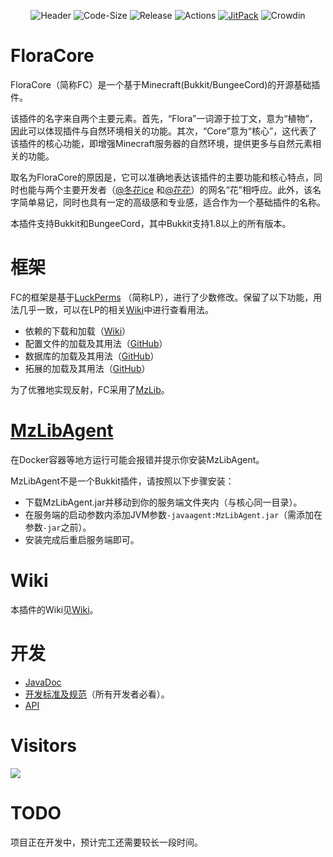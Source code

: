 <!--- @formatter:off --->
<div align="center">

![Header](https://capsule-render.vercel.app/api?type=Waving&color=timeGradient&height=200&animation=fadeIn&section=header&text=FloraCore&fontSize=100)
![Code-Size](https://img.shields.io/github/languages/code-size/FloraCore/FloraCore?style=flat-square)
![Release](https://img.shields.io/github/v/release/FloraCore/FloraCore?style=flat-square)
![Actions](https://img.shields.io/github/actions/workflow/status/FloraCore/FloraCore/gradle-publish.yml?style=flat-square)
[![JitPack](https://jitpack.io/v/FloraCore/FloraCore.svg)](https://jitpack.io/#FloraCore/FloraCore)
![Crowdin](https://badges.crowdin.net/floracore/localized.svg)

</div>

# FloraCore

FloraCore（简称FC）是一个基于Minecraft(Bukkit/BungeeCord)的开源基础插件。

该插件的名字来自两个主要元素。首先，“Flora”一词源于拉丁文，意为“植物”，因此可以体现插件与自然环境相关的功能。其次，“Core”意为“核心”，这代表了该插件的核心功能，即增强Minecraft服务器的自然环境，提供更多与自然元素相关的功能。

取名为FloraCore的原因是，它可以准确地表达该插件的主要功能和核心特点，同时也能与两个主要开发者（[@冬花ice](https://github.com/flowerinsnowdh)
和[@花花](https://github.com/xLikeWATCHDOG/)）的网名“花”相呼应。此外，该名字简单易记，同时也具有一定的高级感和专业感，适合作为一个基础插件的名称。

本插件支持Bukkit和BungeeCord，其中Bukkit支持1.8以上的所有版本。

# 框架

FC的框架是基于[LuckPerms](https://luckperms.net/)
（简称LP），进行了少数修改。保留了以下功能，用法几乎一致，可以在LP的相关[Wiki](https://luckperms.net/wiki)中进行查看用法。

- 依赖的下载和加载（[Wiki](https://luckperms.net/wiki/Extensions)）
- 配置文件的加载及其用法（[GitHub](https://github.com/LuckPerms/LuckPerms/tree/master/common/src/main/java/me/lucko/luckperms/common/config)）
- 数据库的加载及其用法（[GitHub](https://github.com/LuckPerms/LuckPerms/tree/master/common/src/main/java/me/lucko/luckperms/common/storage)）
- 拓展的加载及其用法（[GitHub](https://github.com/LuckPerms/LuckPerms/tree/master/common/src/main/java/me/lucko/luckperms/common/extension)）

为了优雅地实现反射，FC采用了[MzLib](https://github.com/BugCleanser/MzLib_old)。

# [MzLibAgent](./libs/MzLibAgent.jar)

在Docker容器等地方运行可能会报错并提示你安装MzLibAgent。

MzLibAgent不是一个Bukkit插件，请按照以下步骤安装：

- 下载MzLibAgent.jar并移动到你的服务端文件夹内（与核心同一目录）。
- 在服务端的启动参数内添加JVM参数`-javaagent:MzLibAgent.jar`（需添加在参数`-jar`之前）。
- 安装完成后重启服务端即可。

# Wiki

本插件的Wiki见[Wiki](https://github.com/FloraCore/FloraCore/wiki)。

# 开发

- [JavaDoc](https://floracore.github.io/index.html)
- [开发标准及规范](./documentation/STANDARD.md)（所有开发者必看）。
- [API](https://github.com/FloraCore/FloraCore/wiki/API)

# Visitors

![](https://count.getloli.com/get/@FloraCore?theme=rule34)

# TODO

项目正在开发中，预计完工还需要较长一段时间。
